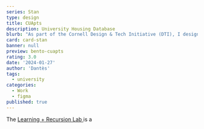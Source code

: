 ```yaml
---
series: Stan
type: design
title: CUApts
description: University Housing Database
blurb: "As part of the Cornell Design & Tech Initiative (DTI), I designed the search engine for off-campus housing in Ithaca."
card: card-stan
banner: null
preview: bento-cuapts
rating: 3.0
date: '2024-01-27'
author: 'Dantès'
tags:
  - university
categories:
  - Work
  - figma
published: true
---
```


<script>

  import Gallery from '$lib/components/Gallery.svelte'

  let images = [
    { url: 'stan-icons/ic=Dashboard', type: 'svg', caption: "Dashboard" },
    { url: 'stan-icons/ic=Home', type: 'svg', caption: "Home" },
    { url: 'stan-icons/ic=Smile', type: 'svg', caption: "Smile" },
    { url: 'stan-icons/ic=Store', type: 'svg', caption: "Store" },
    { url: 'stan-icons/ic=Heart', type: 'svg', caption: "Heart" },
    { url: 'stan-icons/ic=Clock', type: 'svg', caption: "Clock" },
    { url: 'stan-icons/ic=Funnel', type: 'svg', caption: "Funnel" },
    { url: 'stan-icons/ic=Settings', type: 'svg', caption: "Settings" },

    { url: 'stan-icons/ic=Chart', type: 'svg', caption: "Chart" },
    { url: 'stan-icons/ic=Wallet', type: 'svg', caption: "Wallet" },
    { url: 'stan-icons/ic=Integration', type: 'svg', caption: "Integration" },
    { url: 'stan-icons/ic=Check', type: 'svg', caption: "Check" },
    { url: 'stan-icons/ic=Calendar', type: 'svg', caption: "Calendar" },
    { url: 'stan-icons/ic=Course', type: 'svg', caption: "Course" },
    { url: 'stan-icons/ic=Download', type: 'svg', caption: "Download" },
    { url: 'stan-icons/ic=Webinar', type: 'svg', caption: "Webinar" },

    { url: 'stan-icons/ic=Person', type: 'svg', caption: "Person" },
    { url: 'stan-icons/ic=People', type: 'svg', caption: "People" },
    { url: 'stan-icons/ic=Send', type: 'svg', caption: "Send" },
    { url: 'stan-icons/ic=Image', type: 'svg', caption: "Image" },
    { url: 'stan-icons/ic=Edit', type: 'svg', caption: "Edit" },
    { url: 'stan-icons/ic=Lock', type: 'svg', caption: "Lock" },
    { url: 'stan-icons/ic=Copy', type: 'svg', caption: "Copy" },
    { url: 'stan-icons/ic=Back', type: 'svg', caption: "Back" },

    { url: 'stan-icons/ic=Stan', type: 'svg', caption: "Stan" },
    { url: 'stan-icons/ic=Money', type: 'svg', caption: "Money" },
    { url: 'stan-icons/ic=URL', type: 'svg', caption: "URL" },
    { url: 'stan-icons/ic=Box', type: 'svg', caption: "Box" },
    { url: 'stan-icons/ic=Product', type: 'svg', caption: "Product" },
    { url: 'stan-icons/ic=Design', type: 'svg', caption: "Design" },

    { url: 'stan-icons/ic=ArrowTopRight', type: 'svg', caption: "ArrowTopRight" },
    { url: 'stan-icons/ic=ArrowRight', type: 'svg', caption: "ArrowRight" },
    { url: 'stan-icons/ic=ArrowLeft', type: 'svg', caption: "ArrowLeft" },
    { url: 'stan-icons/ic=ArrowUp', type: 'svg', caption: "ArrowUp" },
    { url: 'stan-icons/ic=ArrowDown', type: 'svg', caption: "ArrowDown" },
    { url: 'stan-icons/ic=Publish', type: 'svg', caption: "ArrowPublish" },

    { url: 'stan-icons/ic=Bold', type: 'svg', caption: "Bold" },
    { url: 'stan-icons/ic=Italic', type: 'svg', caption: "Italic" },
    { url: 'stan-icons/ic=List', type: 'svg', caption: "List" },
    { url: 'stan-icons/ic=+', type: 'svg', caption: "+" },
    { url: 'stan-icons/ic=X', type: 'svg', caption: "X" },
    { url: 'stan-icons/ic=Cycle', type: 'svg', caption: "Cycle" },

    { url: 'stan-icons/ic=Increase', type: 'svg', caption: "Increase" },
    { url: 'stan-icons/ic=Decrease', type: 'svg', caption: "Decrease" },
    { url: 'stan-icons/ic=PointerUp', type: 'svg', caption: "PointerUp" },
    { url: 'stan-icons/ic=PointerDown', type: 'svg', caption: "PointerDown" },
    { url: 'stan-icons/ic=Visible', type: 'svg', caption: "Visible" },
    { url: 'stan-icons/ic=Hidden', type: 'svg', caption: "Hidden" },

    { url: 'stan-icons/ic=Dropdown', type: 'svg', caption: "Dropdown" },
    { url: 'stan-icons/ic=v', type: 'svg', caption: "Radio" },
    { url: 'stan-icons/ic=DangerCircle', type: 'svg', caption: "DangerCircle" },
    { url: 'stan-icons/ic=CheckCircle', type: 'svg', caption: "CheckCircle" },
    { url: 'stan-icons/ic=xCircle', type: 'svg', caption: "xCircle" },
    { url: 'stan-icons/ic=info', type: 'svg', caption: "Info" },

    { url: 'stan-icons/ic=Checkbox', type: 'svg', caption: "Checkbox" },
    { url: 'stan-icons/ic=Paragraph', type: 'svg', caption: "Paragraph" },
    { url: 'stan-icons/ic=Checkout', type: 'svg', caption: "Checkout" },
    { url: 'stan-icons/ic=Options', type: 'svg', caption: "Options" },
    { url: 'stan-icons/ic=Save', type: 'svg', caption: "Save" },
    { url: 'stan-icons/ic=Trash', type: 'svg', caption: "Trash" },

    { url: 'stan-icons/ic=Text', type: 'svg', caption: "Dropdown" },
    { url: 'stan-icons/ic=Phone', type: 'svg', caption: "Radio" },
    { url: 'stan-icons/ic=Video', type: 'svg', caption: "Dashboard" },
    { url: 'stan-icons/ic=Pointer', type: 'svg', caption: "Dashboard" },
    { url: 'stan-icons/ic=Bell', type: 'svg', caption: "Dashboard" },
    { url: 'stan-icons/ic=Message', type: 'svg', caption: "Dashboard" },

    { url: 'stan-icons/ic=Mail', type: 'svg', caption: "Dropdown" },
    { url: 'stan-icons/ic=MailArrow', type: 'svg', caption: "Radio" },
    { url: 'stan-icons/ic=Custom', type: 'svg', caption: "Dashboard" },
    { url: 'stan-icons/ic=Magnet', type: 'svg', caption: "Dashboard" },
    { url: 'stan-icons/ic=Traffic', type: 'svg', caption: "Dashboard" },
    { url: 'stan-icons/ic=Conversion', type: 'svg', caption: "Dashboard" },

  ]

</script>

The <a href = ''> Learning + Recursion Lab </a> is a


<Gallery images = {images} col = 8 />